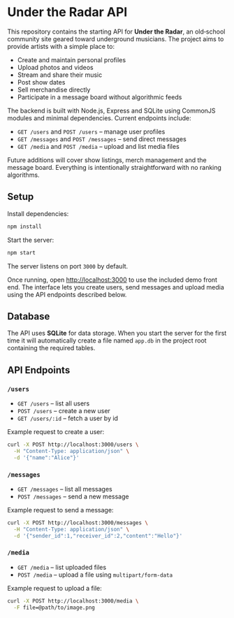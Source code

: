 # Under the Radar API

This repository contains the starting API for **Under the Radar**, an old‑school
community site geared toward underground musicians. The project aims to provide
artists with a simple place to:

- Create and maintain personal profiles
- Upload photos and videos
- Stream and share their music
- Post show dates
- Sell merchandise directly
- Participate in a message board without algorithmic feeds

The backend is built with Node.js, Express and SQLite using CommonJS modules and
minimal dependencies. Current endpoints include:

- `GET /users` and `POST /users` – manage user profiles
- `GET /messages` and `POST /messages` – send direct messages
- `GET /media` and `POST /media` – upload and list media files

Future additions will cover show listings, merch management and the message
board. Everything is intentionally straightforward with no ranking algorithms.

## Setup

Install dependencies:

```bash
npm install
```

Start the server:

```bash
npm start
```

The server listens on port `3000` by default.

Once running, open [http://localhost:3000](http://localhost:3000) to use the
included demo front end. The interface lets you create users, send messages and
upload media using the API endpoints described below.

## Database

The API uses **SQLite** for data storage. When you start the server for the
first time it will automatically create a file named `app.db` in the project
root containing the required tables.

## API Endpoints

### `/users`

- `GET /users` – list all users
- `POST /users` – create a new user
- `GET /users/:id` – fetch a user by id

Example request to create a user:

```bash
curl -X POST http://localhost:3000/users \
  -H "Content-Type: application/json" \
  -d '{"name":"Alice"}'
```

### `/messages`

- `GET /messages` – list all messages
- `POST /messages` – send a new message

Example request to send a message:

```bash
curl -X POST http://localhost:3000/messages \
  -H "Content-Type: application/json" \
  -d '{"sender_id":1,"receiver_id":2,"content":"Hello"}'
```

### `/media`

- `GET /media` – list uploaded files
- `POST /media` – upload a file using `multipart/form-data`

Example request to upload a file:

```bash
curl -X POST http://localhost:3000/media \
  -F file=@path/to/image.png
```
